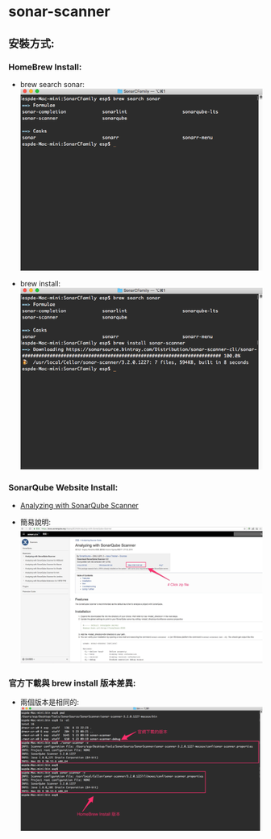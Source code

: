 # sonar-scanner
## 安裝方式:

### HomeBrew Install:
* brew search sonar:
  ![brew search sonar](./pics/SonarScanner_BrewSearchSonar_0.png)
   
* brew install:
  ![brew install sonar-scanner](./pics/SonarScanner_BrewSearchSonar_1.png)

### SonarQube Website Install:
* [Analyzing with SonarQube Scanner](https://docs.sonarqube.org/display/SCAN/Analyzing+with+SonarQube+Scanner)

* 簡易說明:
  ![Analyzing_with_SonarQube_Scanner](./pics/Analyzing_with_SonarQube_Scanner_0.png)


### 官方下載與 brew install 版本差異:
* 兩個版本是相同的:
  ![SonarScanner_Website_Brew_Diff](./pics/SonarScanner_Website_Brew_Diff.png)
